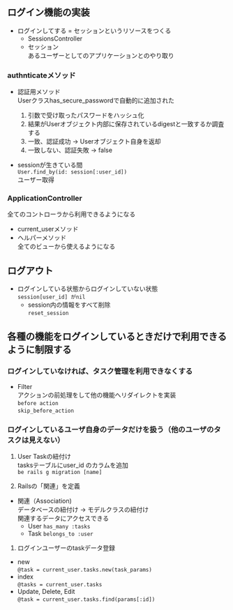 ## ログイン機能の実装

- ログインしてする = セッションというリソースをつくる
    - SessionsController
    - セッション  
        あるユーザーとしてのアプリケーションとのやり取り

### authnticateメソッド
- 認証用メソッド  
    Userクラスhas_secure_passwordで自動的に追加された
    1. 引数で受け取ったパスワードをハッシュ化
    1. 結果がUserオブジェクト内部に保存されているdigestと一致するか調査する
    1. 一致、認証成功 -> Userオブジェクト自身を返却
    1. 一致しない、認証失敗  -> false


- sessionが生きている間  
`User.find_by(id: session[:user_id])`  
ユーザー取得

### ApplicationController
全てのコントローラから利用できるようになる
- current_userメソッド
- ヘルパーメソッド  
    全てのビューから使えるようになる

## ログアウト
- ログインしている状態からログインしていない状態  
    `session[user_id] がnil`
    - session内の情報をすべて削除  
    `reset_session`

## 各種の機能をログインしているときだけで利用できるように制限する
### ログインしていなければ、タスク管理を利用できなくする
- Filter  
アクションの前処理をして他の機能へリダイレクトを実装  
`before action`  
`skip_before_action`

### ログインしているユーザ自身のデータだけを扱う（他のユーザのタスクは見えない）
1. User Taskの紐付け  
    tasksテーブルにuser_id のカラムを追加  
    `be rails g migration [name]`

1. Railsの「関連」を定義
- 関連（Association)  
    データベースの紐付け -> モデルクラスの紐付け  
    関連するデータにアクセスできる
    - User
    `has_many :tasks`
    - Task
    `belongs_to :user`

1. ログインユーザーのtaskデータ登録
- new   
`@task = current_user.tasks.new(task_params)`
- index  
`@tasks = current_user.tasks`
- Update, Delete, Edit  
`@task = current_user.tasks.find(params[:id])`



